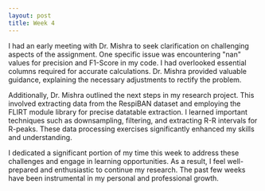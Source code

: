 ```yaml
---
layout: post
title: Week 4
---
```

I had an early meeting with Dr. Mishra to seek clarification on challenging aspects of the assignment. One specific issue was encountering "nan" values for precision and F1-Score in my code. I had overlooked essential columns required for accurate calculations. Dr. Mishra provided valuable guidance, explaining the necessary adjustments to rectify the problem.

Additionally, Dr. Mishra outlined the next steps in my research project. This involved extracting data from the RespiBAN dataset and employing the FLIRT module library for precise datatable extraction. I learned important techniques such as downsampling, filtering, and extracting R-R intervals for R-peaks. These data processing exercises significantly enhanced my skills and understanding.

I dedicated a significant portion of my time this week to address these challenges and engage in learning opportunities. As a result, I feel well-prepared and enthusiastic to continue my research. The past few weeks have been instrumental in my personal and professional growth.
